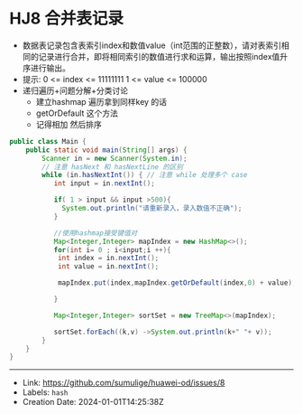 # HJ8 合并表记录

-   数据表记录包含表索引index和数值value（int范围的正整数），请对表索引相同的记录进行合并，即将相同索引的数值进行求和运算，输出按照index值升序进行输出。
-  提示: 0 <= index <= 11111111 1 <= value <= 100000
-   递归遍历+问题分解+分类讨论
    -   建立hashmap 遍历拿到同样key 的话 
    -   getOrDefault 这个方法
    -   记得相加 然后排序

```java
public class Main {
    public static void main(String[] args) {
        Scanner in = new Scanner(System.in);
        // 注意 hasNext 和 hasNextLine 的区别
        while (in.hasNextInt()) { // 注意 while 处理多个 case
           int input = in.nextInt();

           if( 1 > input && input >500){
             System.out.println("请重新录入，录入数值不正确");
           }

           //使用hashmap接受键值对
           Map<Integer,Integer> mapIndex = new HashMap<>();
           for(int i= 0 ; i<input;i ++){
            int index = in.nextInt();
            int value = in.nextInt();

            mapIndex.put(index,mapIndex.getOrDefault(index,0) + value);

           }

           Map<Integer,Integer> sortSet = new TreeMap<>(mapIndex);

           sortSet.forEach((k,v) ->System.out.println(k+" "+ v));
        }
    }
}
```

---

* Link: https://github.com/sumulige/huawei-od/issues/8
* Labels: `hash`
* Creation Date: 2024-01-01T14:25:38Z
